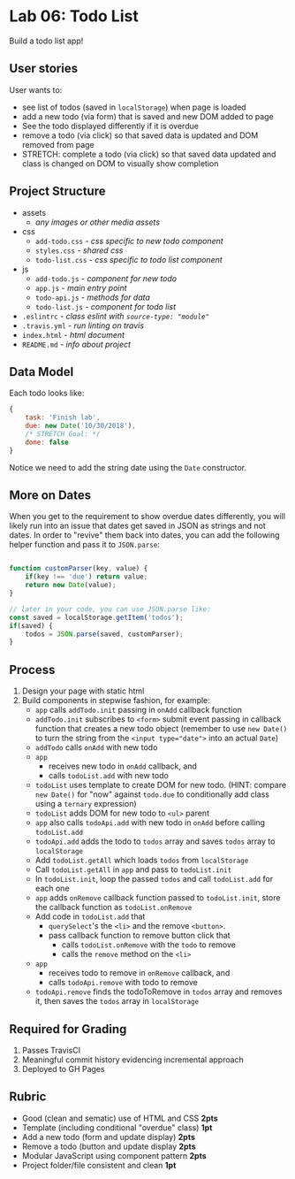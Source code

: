 Lab 06: Todo List
===

Build a todo list app! 

## User stories

User wants to:

* see list of todos (saved in `localStorage`) when page is loaded
* add a new todo (via form) that is saved and new DOM added to page
* See the todo displayed differently if it is overdue
* remove a todo (via click) so that saved data is updated and DOM removed from page
* STRETCH: complete a todo (via click) so that saved data updated and class is changed on DOM to visually show completion

## Project Structure

* assets
    * _any images or other media assets_
* css
    * `add-todo.css` - _css specific to new todo component_
    * `styles.css` - _shared css_
    * `todo-list.css` - _css specific to todo list component_
* js
    * `add-todo.js` - _component for new todo_
    * `app.js` - _main entry point_
    * `todo-api.js` - _methods for data_
    * `todo-list.js` - _component for todo list_
* `.eslintrc` - _class eslint with `source-type: "module"`_
* `.travis.yml` - _run linting on travis_
* `index.html` - _html document_
* `README.md` - _info about project_

## Data Model

Each todo looks like:

```js
{ 
    task: 'Finish lab',
    due: new Date('10/30/2018'),
    /* STRETCH Goal: */
    done: false
}
```

Notice we need to add the string date using the `Date` constructor.

## More on Dates

When you get to the requirement to show overdue dates differently, you will likely run into an issue that dates get saved in JSON as strings and not dates. In order to "revive" them back into dates, you can add the following helper function and pass it to `JSON.parse`:

```js

function customParser(key, value) {
    if(key !== 'due') return value;
    return new Date(value);
}

// later in your code, you can use JSON.parse like:
const saved = localStorage.getItem('todos');
if(saved) {
    todos = JSON.parse(saved, customParser);
}
```

## Process

1. Design your page with static html
1. Build components in stepwise fashion, for example:
    * `app` calls `addTodo.init` passing in `onAdd` callback function
    * `addTodo.init` subscribes to `<form>` submit event passing in callback function that creates a new todo object (remember to use `new Date()` to turn the string from the `<input type="date">` into an actual `Date`)
    * `addTodo` calls `onAdd` with new todo
    * `app` 
        * receives new todo in `onAdd` callback, and
        * calls `todoList.add` with new todo
    * `todoList` uses template to create DOM for new todo. (HINT: compare `new Date()` for "now" against `todo.due` to conditionally add class using a `ternary` expression)
    * `todoList` adds DOM for new todo to `<ul>` parent
    * `app` also calls `todoApi.add` with new todo in `onAdd` before calling `todoList.add`
    * `todoApi.add` adds the todo to `todos` array and saves `todos` array to `localStorage`
    * Add `todoList.getAll` which loads `todos` from `localStorage`
    * Call `todoList.getAll` in `app` and pass to `todoList.init`
    * In `todoList.init`, loop the passed `todos` and call `todoList.add` for each one
    * `app` adds `onRemove` callback function passed to `todoList.init`, store the callback function as `todoList.onRemove`
    * Add code in `todoList.add` that 
        * `querySelect`'s the `<li>` and the remove `<button>`.
        * pass callback function to remove button click that
            * calls `todoList.onRemove` with the `todo` to remove
            * calls the `remove` method on the `<li>`
    * `app` 
        * receives todo to remove in `onRemove` callback, and
        * calls `todoApi.remove` with todo to remove
    * `todoApi.remove` finds the todoToRemove in `todos` array and removes it, then saves the `todos` array in `localStorage`

## Required for Grading

1. Passes TravisCI
1. Meaningful commit history evidencing incremental approach
1. Deployed to GH Pages

## Rubric

* Good (clean and sematic) use of HTML and CSS **2pts**
* Template (including conditional "overdue" class) **1pt**
* Add a new todo (form and update display) **2pts**
* Remove a todo (button and update display **2pts**
* Modular JavaScript using component pattern **2pts**
* Project folder/file consistent and clean **1pt**





 

